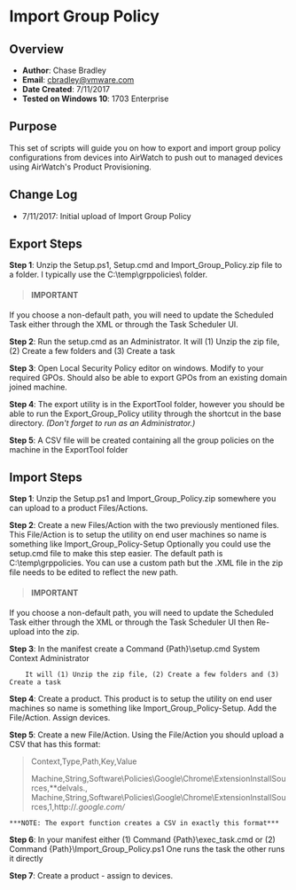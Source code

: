 # Import Group Policy

## Overview
- **Author**: Chase Bradley
- **Email**: cbradley@vmware.com
- **Date Created**: 7/11/2017
- **Tested on Windows 10**: 1703 Enterprise

## Purpose 
This set of scripts will guide you on how to export and import group policy configurations from devices into AirWatch to push out to managed devices using AirWatch's Product Provisioning.

## Change Log
- 7/11/2017: Initial upload of Import Group Policy


## Export Steps

**Step 1**: Unzip the Setup.ps1, Setup.cmd and Import_Group_Policy.zip file to a folder.  I typically use the C:\temp\grppolicies\ folder.

> #### IMPORTANT
If you choose a non-default path, you will need to update the Scheduled Task either through the XML or through the Task Scheduler UI.

**Step 2**: Run the setup.cmd as an Administrator.  It will (1) Unzip the zip file, (2) Create a few folders and (3) Create a task

**Step 3**: Open Local Security Policy editor on windows.  Modify to your required GPOs.  Should also be able to export GPOs from an existing domain joined machine.

**Step 4**: The export utility is in the ExportTool folder, however you should be able to run the Export_Group_Policy utility through the shortcut in the base directory.  *(Don't forget to run as an Administrator.)*
		
**Step 5**: A CSV file will be created containing all the group policies on the machine in the ExportTool folder

## Import Steps

**Step 1**: Unzip the Setup.ps1 and Import_Group_Policy.zip somewhere you can upload to a product Files/Actions.

**Step 2**: Create a new Files/Action with the two previously mentioned files.  This File/Action is to setup the utility on end user machines so name is something like Import_Group_Policy-Setup  Optionally you could use the setup.cmd file to make this step easier.  The default path is C:\temp\grppolicies\.  You can use a custom path but the .XML file in the zip file needs to be edited to reflect the new path.

> #### IMPORTANT
If you choose a non-default path, you will need to update the Scheduled Task either through the XML or through the Task Scheduler UI then Re-upload into the zip.

**Step 3**: In the manifest create a Command
			{Path}\setup.cmd
			System Context
			Administrator
			
		It will (1) Unzip the zip file, (2) Create a few folders and (3) Create a task

**Step 4**: Create a product.  This product is to setup the utility on end user machines so name is something like Import_Group_Policy-Setup.  Add the File/Action.  Assign devices.
		
		
**Step 5**: Create a new File/Action.  Using the File/Action you should upload a CSV that has this format:
> Context,Type,Path,Key,Value
> 
> Machine,String,Software\Policies\Google\Chrome\ExtensionInstallSources,**delvals.,
> Machine,String,Software\Policies\Google\Chrome\ExtensionInstallSources,1,http://*.google.com/*
	
	***NOTE: The export function creates a CSV in exactly this format***
	
**Step 6**: In your manifest either (1) Command {Path}\exec_task.cmd or (2) Command {Path}\Import_Group_Policy.ps1 One runs the task the other runs it directly
	
**Step 7**: Create a product - assign to devices.
